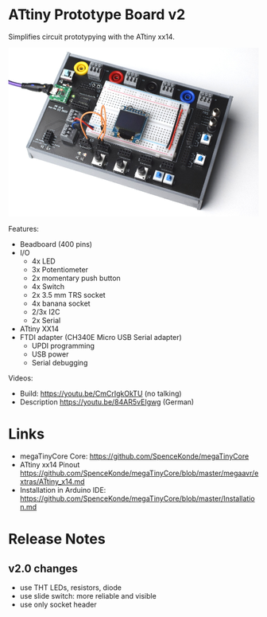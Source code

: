# ATtiny Prototype Board v2

Simplifies circuit prototypying with the ATtiny xx14.

![1stBuild](board-finished.png) 

Features:
- Beadboard (400 pins)
- I/O
  - 4x LED
  - 3x Potentiometer
  - 2x momentary push button
  - 4x Switch
  - 2x 3.5 mm TRS socket
  - 4x banana socket
  - 2/3x I2C
  - 2x Serial
- ATtiny XX14
- FTDI adapter (CH340E Micro USB Serial adapter)
  - UPDI programming
  - USB power
  - Serial debugging


Videos:
- Build: https://youtu.be/CmCrIgkOkTU (no talking)
- Description https://youtu.be/84AR5vEIgwg (German)

# Links

- megaTinyCore Core: https://github.com/SpenceKonde/megaTinyCore
- ATtiny xx14 Pinout https://github.com/SpenceKonde/megaTinyCore/blob/master/megaavr/extras/ATtiny_x14.md
- Installation in Arduino IDE: https://github.com/SpenceKonde/megaTinyCore/blob/master/Installation.md

# Release Notes

## v2.0 changes

- use THT LEDs, resistors, diode
- use slide switch: more reliable and visible
- use only socket header


